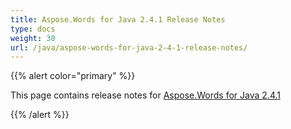 ```yaml
---
title: Aspose.Words for Java 2.4.1 Release Notes
type: docs
weight: 30
url: /java/aspose-words-for-java-2-4-1-release-notes/
---
```


{{% alert color="primary" %}} 

This page contains release notes for [Aspose.Words for Java 2.4.1](http://www.aspose.com/downloads/words/java/new-releases/aspose.words-for-java-2.4.1/)

{{% /alert %}}
